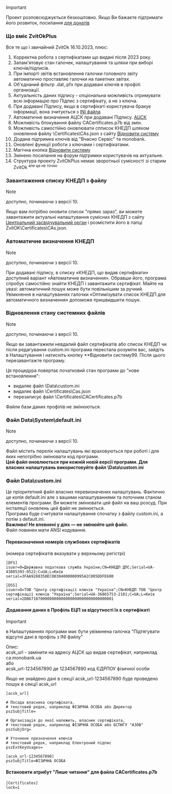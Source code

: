 > [!IMPORTANT]  
> Проект розповсюджується безкоштовно.  Якщо Ви бажаєте підтримати його розвиток, посилання [для донатів](https://send.monobank.ua/2MXeqRNEPw)
  

### Що вміє ZvitOkPlus ###

Все те що і звичайний ZvitOk 16.10.2023, плюс:
1. Корректна робота з сертифікатами що видані після 2023 року.
2. Запам'ятовує стан галочек, налаштування та шляхи при виборі ключів/підписів.
3. При імпорті звітів встановлення галочки головного звіту автоматично проставляє галочки на пакетних звітах.
4. Об'єднаний фільтр .dat,.pfx при додавані ключів в профілі организації.
5. Актуальність даних підпису - опціональна можливість отримувати всю інформацію про Підпис з сертифікату, а не з ключа. 
6. При додавані Підпису, якщо в сертифікаті користувача бракує інформації, вона зчитується з [INI файла](#Додавання-даних-в-Профіль-ЕЦП-за-відсутності-їх-в-сертифікаті)
7. Автоматичне визначення АЦСК при додавані Підпису. [АЦСК](#Автоматичне-визначення-АЦСК)
8. Можливість блокування файлу CACertificates.p7b від змін.
9. Можливість самостійно оновлювати спписок КНЕДП шляхом оновлення файлу \Certificates\CAs.json з сайту [Відновити систему](#Завантаження-списку-КНЕДП-з-файлу)
10. Додана підтримка ключів від "Вчасно Сервіс" та monobank.
11. Оновлені функції роботи з ключами і сертифікатами.
12. Магічна кнопка [Відновити систему](#Відновлення-стану-системних-файлів)
13. Змінено посилання на форум підтримки користувачів на актуальне.
14. Структура проекту ZvitOkPlus немає зворотньої сумісності зі старим ZvitOk <sup>але це не точно</sup>


### Завантаження списку КНЕДП з файлу ###
> [!NOTE]  
> доступно, починаючи з версії 10.

Якщо вам потрібно оновити список "прямо зараз", ви можете завантажити актуальні налаштування сумісних КНЕДП з сайту [Центральний засвідчувальний орган](https://czo.gov.ua/certificates) і розмістити його в папці ZvitOK\Certificates\CAs.json.

### Автоматичне визначення КНЕДП ###
> [!NOTE]  
> доступно, починаючи з версії 10.

При додавані підпису, в списку «КНЕДП, що видав сертифікати» доступний варіант «Автоматичне визначення». 
Обравши його, програма спробує самостійно знайти КНЕДП і завантажити сертифікат. 
Майте на увазі: автоматичний пошук може бути повільнішим за ручний. 
Увімкнення в налаштуваннях галочки «Оптимізувати список КНЕДП для автоматичного визначення» допоможе пришвидшити пошук.  

### Відновлення стану системних файлів ###
> [!NOTE]  
> доступно, починаючи з версії 10.

Якщо ви завантажили невдалий файл сертифікатів або список КНЕДП чи після редагування custom.ini програма перестала розуміти вас, зайдіть в Налаштування і натисніть кнопку **Відновити систему99. Після цього перезавантажте програму.

Ця процедура повертає початковий стан програми до "нове встановлення":
- видаляє файл \Data\custom.ini  
- видаляє файл \Certificates\Cas.json  
- перезаписує файл \Certificates\CACertificates.p7b  

Файли бази даних профілів не змінюються.

### Файл Data\System\default.ini ###
> [!NOTE]  
> доступно, починаючи з версії 10.

Файл містить перелік налаштувань які враховуються при роботі і для яких непотрібно змінювати код програми.  
**Цей файл оновлюється при кожній новій версії програми. Для власних налаштувань використовуйте файл \Data\custom.ini**

### Файл Data\custom.ini ###

Це пріоритетний файл власних перевизначених налаштувань. 
Фактично це копія default.ini але з вашими налаштуваннями та поточним станом елементів програми.
Ви можете змінювати цей файл на ваш розсуд. При інсталяції оновлень цей файл не змінюється.  
Програма буде считувати налаштування спочатку з файлу custom.ini, а потім з default.ini.  
**Важливо! Не впевнені у діях — не змінюйте цей файл.**  
Файл повинен мати ANSI кодування.

#### Перевизначення номерів службових сертифікатів ####
(номера сертифікатів вказувати у верхньому регістрі)
```
[DFS]
isuer=O=Державна податкова служба України;CN=КНЕДП ДПС;Serial=UA-43005393-0522;C=UA;L=Київ
serial=3FAA9288358EC00304000000995A2C005DDFE600

[DSS]
isuer=O=ТОВ "Центр сертифікації ключів "Україна";CN=КНЕДП ТОВ "Центр сертифікації ключів "Україна";Serial=UA-36865753-2101;C=UA;L=Київ
serial=2DB6710700000000000000000000000000000001
```

#### Додавання даних в Профіль ЕЦП за відсутності їх в сертифікаті ####
> [!IMPORTANT]  
> в Налаштуваннях програми має бути увімкнена галочка "Підтягувати відсутні дані в профіль з INI файлу"

Опис:  
acsk_url - замінити на адресу АЦСК що видав сертифікат, наприклад ca.monobank.ua  
або  
acsk_url-1234567890  де 1234567890 код ЄДРПОУ фізичної особи  

Якщо не знайдено дані в секції acsk_url-1234567890 буде проведено пошук в секції acsk_url

```
[acsk_url]

# Посада власника сертифіката, 
# текстовий рядок, наприклад ФІЗИЧНА ОСОБА або Директор
pszSubjTitle=

# Організація до якої належить, власник сертифіката, 
# текстовий рядок, наприклад ФІЗИЧНА ОСОБА або БСПНГУ "АЗОВ"
pszSubjOrg=

# Уточнене призначення ключів
# текстовий рядок, наприклад Єлектроний підпис
pszExtKeyUsages=

[acsk_url-1234567890]
pszSubjTitle=ФІЗИЧНА ОСОБА

```

#### Встановити атрибут "Лише читання" для файла CACertificates.p7b ####
```
[Certificates]
lock=1
```
